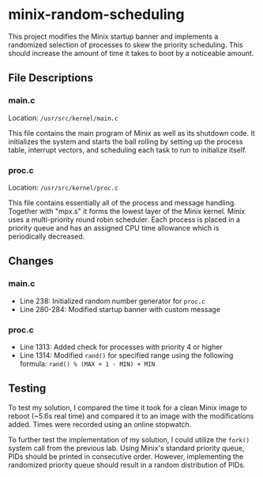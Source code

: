 # minix-random-scheduling
This project modifies the Minix startup banner and implements a randomized selection of processes to skew the priority scheduling. This should increase the amount of time it takes to boot by a noticeable amount.

## File Descriptions

### main.c
Location: `/usr/src/kernel/main.c`

This file contains the main program of Minix as well as its shutdown code. It initializes the system and starts the ball rolling by setting up the process table, interrupt vectors, and scheduling each task to run to initialize itself.
### proc.c
Location: `/usr/src/kernel/proc.c`

This file contains essentially all of the process and message handling. Together with "mpx.s" it forms the lowest layer of the Minix kernel. Minix uses a multi-priority round robin scheduler. Each process is placed in a priority queue and has an assigned CPU time allowance which is periodically decreased. 
## Changes

### main.c
- Line 238: Initialized random number generator for `proc.c`
- Line 280-284: Modified startup banner with custom message 
### proc.c
- Line 1313: Added check for processes with priority 4 or higher
- Line 1314: Modified `rand()` for specified range using the following formula: `rand() % (MAX + 1 - MIN) + MIN`
## Testing
To test my solution, I compared the time it took for a clean Minix image to reboot (~5.6s real time) and compared it to an image with the modifications added. Times were recorded using an online stopwatch.

To further test the implementation of my solution, I could utilize the `fork()` system call from the previous lab. Using Minix's standard priority queue, PIDs should be printed in consecutive order. However, implementing the randomized priority queue should result in a random distribution of PIDs.
